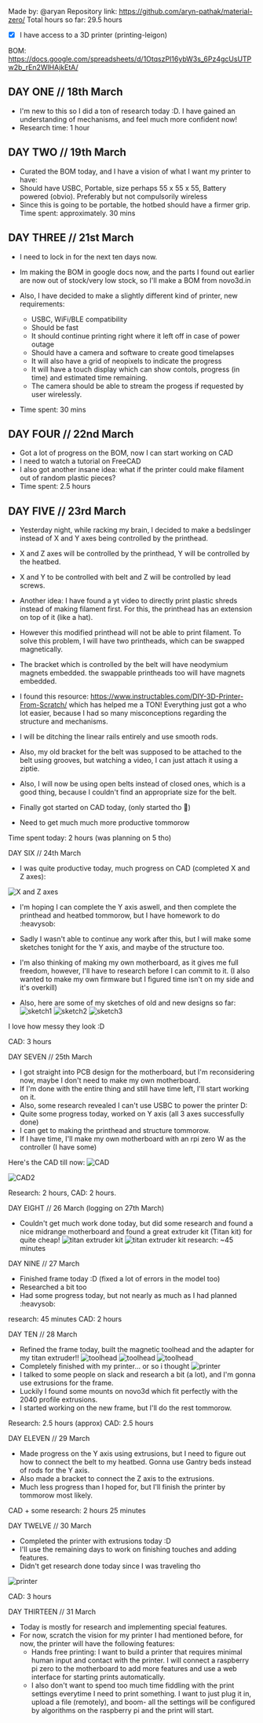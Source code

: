 Made by: @aryan
Repository link: https://github.com/aryn-pathak/material-zero/
Total hours so far: 29.5 hours

- [x] I have access to a 3D printer (printing-leigon)

BOM: https://docs.google.com/spreadsheets/d/1OtqszPI16ybW3s_6Pz4gcUsUTPw2b_rEn2WlHAjkEtA/

## DAY ONE // 18th March
- I'm new to this so I did a ton of research today :D. I have gained an understanding of mechanisms, and feel much more confident now!
- Research time: 1 hour

## DAY TWO // 19th March
- Curated the BOM today, and I have a vision of what I want my printer to have:
- Should have USBC, Portable, size perhaps 55 x 55 x 55, Battery powered (obvio). Preferably but not compulsorily wireless
- Since this is going to be portable, the hotbed should have a firmer grip.
Time spent: approximately. 30 mins

## DAY THREE // 21st March
- I need to lock in for the next ten days now.
- Im making the BOM in google docs now, and the parts I found out earlier are now out of stock/very low stock, so I'll make a BOM from novo3d.in
- Also, I have decided to make a slightly different kind of printer, new requirements:
    - USBC, WiFi/BLE compatibility
    - Should be fast
    - It should continue printing right where it left off in case of power outage
    - Should have a camera and software to create good timelapses
    - It will also have a grid of neopixels to indicate the progress
    - It will have a touch display which can show contols, progress (in time) and estimated time remaining.
    - The camera should be able to stream the progess if requested by user wirelessly.
 
- Time spent: 30 mins

## DAY FOUR // 22nd March
- Got a lot of progress on the BOM, now I can start working on CAD
- I need to watch a tutorial on FreeCAD
- I also got another insane idea: what if the printer could make filament out of random plastic pieces?
- Time spent: 2.5 hours

## DAY FIVE // 23rd March 
- Yesterday night, while racking my brain, I decided to make a bedslinger instead of X and Y axes being controlled by the printhead.
- X and Z axes will be controlled by the printhead, Y will be controlled by the heatbed. 
- X and Y to be controlled with belt and Z will be controlled by lead screws.
- Another idea: I have found a yt video to directly print plastic shreds instead of making filament first. For this, the printhead has an extension on top of it (like a hat).
- However this modified printhead will not be able to print filament. To solve this problem, I will have two printheads, which can be swapped magnetically.
- The bracket which is controlled by the belt will have neodymium magnets embedded. the swappable printheads too will have magnets embedded.

- I found this resource: https://www.instructables.com/DIY-3D-Printer-From-Scratch/ which has helped me a TON! Everything just got a who lot easier, because I had so many misconceptions regarding the structure and mechanisms.
- I will be ditching the linear rails entirely and use smooth rods.
- Also, my old bracket for the belt was supposed to be attached to the belt using grooves, but watching a video, I can just attach it using a ziptie.
- Also, I will now be using open belts instead of closed ones, which is a good thing, because I couldn't find an appropriate size for the belt.

- Finally got started on CAD today, (only started tho 😬)
- Need to get much much more productive tommorow 

Time spent today: 2 hours (was planning on 5 tho)

DAY SIX // 24th March
- I was quite productive today, much progress on CAD (completed X and Z axes):

![X and Z axes](https://hc-cdn.hel1.your-objectstorage.com/s/v3/51154a908ddcd4e170b69a1fa0464eb5b0e29f78_img_0326.jpg)

- I'm hoping I can complete the Y axis aswell, and then complete the printhead and heatbed tommorow, but I have homework to do :heavysob:

- Sadly I wasn't able to continue any work after this, but I will make some sketches tonight for the Y axis, and maybe of the structure too.

- I'm also thinking of making my own motherboard, as it gives me full freedom, however, I'll have to research before I can commit to it. (I also wanted to make my own firmware but I figured time isn't on my side and it's overkill)

- Also, here are some of my sketches of old and new designs so far:
![sketch1](https://hc-cdn.hel1.your-objectstorage.com/s/v3/6f355e900b0061c73665333bd9642c0225e2e9a8_img_20250324_225829691_2.jpg)
![sketch2](https://hc-cdn.hel1.your-objectstorage.com/s/v3/4234bece10737d80410451c42806a35a03824194_img_20250324_225758611.jpg)
![sketch3](https://hc-cdn.hel1.your-objectstorage.com/s/v3/a2265cf7e93b79f979d287e90ee0cce002096f21_img_20250324_225712216_2.jpg)

I love how messy they look :D

CAD: 3 hours

DAY SEVEN // 25th March
- I got straight into PCB design for the motherboard, but I'm reconsidering now, maybe I don't need to make my own motherboard.
- If I'm done with the entire thing and still have time left, I'll start working on it.
- Also, some research revealed I can't use USBC to power the printer D:
- Quite some progress today, worked on Y axis (all 3 axes successfully done)
- I can get to making the printhead and structure tommorow.
- If I have time, I'll make my own motherboard with an rpi zero W as the controller (I have some)

Here's the CAD till now:
![CAD](https://hc-cdn.hel1.your-objectstorage.com/s/v3/916e223f7d019f3a60dcb6d4e93ef999c94f1ff4_img_0328.jpg)

![CAD2](https://hc-cdn.hel1.your-objectstorage.com/s/v3/525c021bc8332c72f5caf2e0854ef1367404aa72_img_0330.jpg)

Research: 2 hours, CAD: 2 hours.

DAY EIGHT // 26 March
(logging on 27th March)

- Couldn't get much work done today, but did some research and found a nice midrange motherboard and found a great extruder kit (Titan kit) for quite cheap!
![titan extruder kit](https://hc-cdn.hel1.your-objectstorage.com/s/v3/81b9cd3318ebc249dc070a838d3868e34c5ba1fb_img_0332.jpg)
![titan extruder kit](https://hc-cdn.hel1.your-objectstorage.com/s/v3/48ccb7ab9130cc862169591c919dbcd0a6203735_img_0331.jpg)
research: ~45 minutes

DAY NINE // 27 March

- Finished frame today :D (fixed a lot of errors in the model too)
- Researched a bit too
- Had some progress today, but not nearly as much as I had planned :heavysob:

research: 45 minutes 
CAD: 2 hours

DAY TEN // 28 March

- Refined the frame today, built the magnetic toolhead and the adapter for my titan extruder!!
![toolhead](https://hc-cdn.hel1.your-objectstorage.com/s/v3/b3690f2c58986f4b36e526681b818ef2d066cf56_img_0335.jpg)
![toolhead](https://hc-cdn.hel1.your-objectstorage.com/s/v3/bcf26836a9ae620402b81ec7d6a0e919937cf2bb_img_0334.jpg)
![toolhead](https://hc-cdn.hel1.your-objectstorage.com/s/v3/fb90b902f9c20059bca4af246f1f7d97c6171a42_img_0333.jpg)
- Completely finished with my printer... or so i thought 
![printer](https://hc-cdn.hel1.your-objectstorage.com/s/v3/a559a3c203438644a7c983c075a69d37a633c0ba_img_0336.jpg)
- I talked to some people on slack and research a bit (a lot), and I'm gonna use extrusions for the frame.
- Luckily I found some mounts on novo3d which fit perfectly with the 2040 profile extrusions.
- I started working on the new frame, but I'll do the rest tommorow.

Research: 2.5 hours (approx)
CAD: 2.5 hours

DAY ELEVEN // 29 March
- Made progress on the Y axis using extrusions, but I need to figure out how to connect the belt to my heatbed. Gonna use Gantry beds instead of rods for the Y axis.
- Also made a bracket to connect the Z axis to the extrusions.
- Much less progress than I hoped for, but I'll finish the printer by tommorow most likely.

CAD + some research: 2 hours 25 minutes

DAY TWELVE // 30 March 
- Completed the printer with extrusions today :D
- I'll use the remaining days to work on finishing touches and adding features.
- Didn't get research done today since I was traveling tho

![printer](https://hc-cdn.hel1.your-objectstorage.com/s/v3/1bd5ba2f538b27c5319706f278c6a651c9f859e8_img_0342.jpg)

CAD: 3 hours 

DAY THIRTEEN // 31 March
- Today is mostly for research and implementing special features.
- For now, scratch the vision for my printer I had mentioned before, for now, the printer will have the following features:
    - Hands free printing: I want to build a printer that requires minimal human input and contact with the printer. I will connect a raspberry pi zero to the motherboard to add more features and use a web interface for starting prints automatically.
    - I also don't want to spend too much time fiddling with the print settings everytime I need to print something. I want to just plug it in, upload a file (remotely), and boom- all the settings will be configured by algorithms on the raspberry pi and the print will start.
